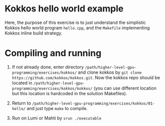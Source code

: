 # Kokkos hello world example

Here, the purpose of this exercise is to just understand the simplistic Kokkos hello world program `hello.cpp`, and the `Makefile` implementing Kokkos inline build strategy.

# Compiling and running
1. If not already done, enter directory `/path/higher-level-gpu-programming/exercises/kokkos/` and clone kokkos by `git clone https://github.com/kokkos/kokkos.git`. Now the kokkos repo should be located in `/path/higher-level-gpu-programming/exercises/kokkos/kokkos/` (you can use different location but this location is hardcoded in the solution Makefiles).

2. Return to `/path/higher-level-gpu-programming/exercises/kokkos/01-hello/` and just type `make` to compile.

3. Run on Lumi or Mahti by `srun ./executable`
